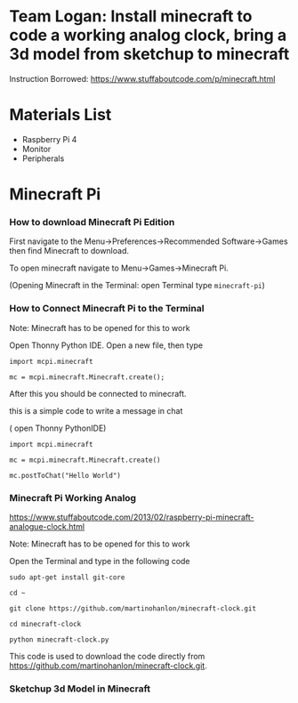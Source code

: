 # Team Logan: Install minecraft to code a working analog clock, bring a 3d model from sketchup to minecraft

Instruction Borrowed:
https://www.stuffaboutcode.com/p/minecraft.html

# Materials List
- Raspberry Pi 4 
- Monitor 
- Peripherals

# Minecraft Pi

### How to download Minecraft Pi Edition 

First navigate to the Menu->Preferences->Recommended Software->Games then find Minecraft to download.

To open minecraft navigate to Menu->Games->Minecraft Pi.

(Opening Minecraft in the Terminal: open Terminal type `minecraft-pi`)

### How to Connect Minecraft Pi to the Terminal 

Note: Minecraft has to be opened for this to work

Open Thonny Python IDE. Open a new file, then type 

`import mcpi.minecraft`

`mc = mcpi.minecraft.Minecraft.create();`
 
 After this you should be connected to minecraft.
 
 this is a simple code to write a message in chat
 
( open Thonny PythonIDE)

`import mcpi.minecraft`

 `mc = mcpi.minecraft.Minecraft.create()`
 
 `mc.postToChat("Hello World")`
 
### Minecraft Pi Working Analog 

https://www.stuffaboutcode.com/2013/02/raspberry-pi-minecraft-analogue-clock.html

Note: Minecraft has to be opened for this to work

Open the Terminal and type in the following code 

`sudo apt-get install git-core`

`cd ~`

`git clone https://github.com/martinohanlon/minecraft-clock.git`

`cd minecraft-clock`

`python minecraft-clock.py`

This code is used to download the code directly from https://github.com/martinohanlon/minecraft-clock.git.

### Sketchup 3d Model in Minecraft

